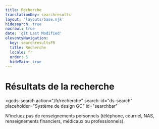 ```yaml
---
title: Recherche
translationKey: searchresults
layout: 'layouts/base.njk'
hidesearch: true
nocrawl: true
date: 'git Last Modified'
eleventyNavigation:
  key: searchresultsFR
  title: Recherche
  locale: fr
  order: 5
  hideMain: true
---
```


# Résultats de la recherche

<gcds-search
  action="/fr/recherche"
  search-id="ds-search"
  placeholder="Système de design GC"
  id="searchbar"
>
</gcds-search>

<gcds-text size="small">
  N'incluez pas de renseignements personnels (téléphone, courriel, NAS, renseignements financiers, médicaux ou professionnels).
</gcds-text>

<div id="results-count"></div>

<div id="results"></div>

<div id="pagination"></div>
